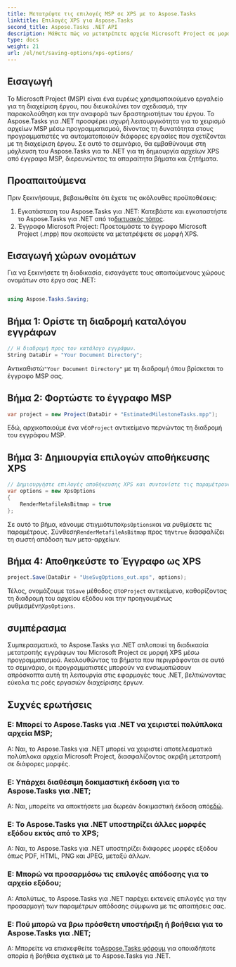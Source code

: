 ```yaml
---
title: Μετατρέψτε τις επιλογές MSP σε XPS με το Aspose.Tasks
linktitle: Επιλογές XPS για Aspose.Tasks
second_title: Aspose.Tasks .NET API
description: Μάθετε πώς να μετατρέπετε αρχεία Microsoft Project σε μορφή XPS χρησιμοποιώντας το Aspose.Tasks για .NET. Εύκολη ενσωμάτωση, ισχυρή λειτουργικότητα.
type: docs
weight: 21
url: /el/net/saving-options/xps-options/
---
```

## Εισαγωγή
Το Microsoft Project (MSP) είναι ένα ευρέως χρησιμοποιούμενο εργαλείο για τη διαχείριση έργου, που διευκολύνει τον σχεδιασμό, την παρακολούθηση και την αναφορά των δραστηριοτήτων του έργου. Το Aspose.Tasks για .NET προσφέρει ισχυρή λειτουργικότητα για το χειρισμό αρχείων MSP μέσω προγραμματισμού, δίνοντας τη δυνατότητα στους προγραμματιστές να αυτοματοποιούν διάφορες εργασίες που σχετίζονται με τη διαχείριση έργου. Σε αυτό το σεμινάριο, θα εμβαθύνουμε στη μόχλευση του Aspose.Tasks για το .NET για τη δημιουργία αρχείων XPS από έγγραφα MSP, διερευνώντας τα απαραίτητα βήματα και ζητήματα.
## Προαπαιτούμενα
Πριν ξεκινήσουμε, βεβαιωθείτε ότι έχετε τις ακόλουθες προϋποθέσεις:
1.  Εγκατάσταση του Aspose.Tasks για .NET: Κατεβάστε και εγκαταστήστε το Aspose.Tasks για .NET από το[δικτυακός τόπος](https://releases.aspose.com/tasks/net/).
2. Έγγραφο Microsoft Project: Προετοιμάστε το έγγραφο Microsoft Project (.mpp) που σκοπεύετε να μετατρέψετε σε μορφή XPS.

## Εισαγωγή χώρων ονομάτων
Για να ξεκινήσετε τη διαδικασία, εισαγάγετε τους απαιτούμενους χώρους ονομάτων στο έργο σας .NET:
```csharp

using Aspose.Tasks.Saving;
```

## Βήμα 1: Ορίστε τη διαδρομή καταλόγου εγγράφων
```csharp
// Η διαδρομή προς τον κατάλογο εγγράφων.
String DataDir = "Your Document Directory";
```
 Αντικαθιστώ`"Your Document Directory"` με τη διαδρομή όπου βρίσκεται το έγγραφο MSP σας.
## Βήμα 2: Φορτώστε το έγγραφο MSP
```csharp
var project = new Project(DataDir + "EstimatedMilestoneTasks.mpp");
```
 Εδώ, αρχικοποιούμε ένα νέο`Project` αντικείμενο περνώντας τη διαδρομή του εγγράφου MSP.
## Βήμα 3: Δημιουργία επιλογών αποθήκευσης XPS
```csharp
// Δημιουργήστε επιλογές αποθήκευσης XPS και συντονίστε τις παραμέτρους
var options = new XpsOptions
{
    RenderMetafileAsBitmap = true
};
```
 Σε αυτό το βήμα, κάνουμε στιγμιότυπο`XpsOptions`και να ρυθμίσετε τις παραμέτρους. Σύνθεση`RenderMetafileAsBitmap` προς την`true` διασφαλίζει τη σωστή απόδοση των μετα-αρχείων.
## Βήμα 4: Αποθηκεύστε το Έγγραφο ως XPS
```csharp
project.Save(DataDir + "UseSvgOptions_out.xps", options);
```
 Τέλος, ονομάζουμε το`Save` μέθοδος στο`Project` αντικείμενο, καθορίζοντας τη διαδρομή του αρχείου εξόδου και την προηγουμένως ρυθμισμένη`XpsOptions`.

## συμπέρασμα
Συμπερασματικά, το Aspose.Tasks για .NET απλοποιεί τη διαδικασία μετατροπής εγγράφων του Microsoft Project σε μορφή XPS μέσω προγραμματισμού. Ακολουθώντας τα βήματα που περιγράφονται σε αυτό το σεμινάριο, οι προγραμματιστές μπορούν να ενσωματώσουν απρόσκοπτα αυτή τη λειτουργία στις εφαρμογές τους .NET, βελτιώνοντας εύκολα τις ροές εργασιών διαχείρισης έργων.
## Συχνές ερωτήσεις
### Ε: Μπορεί το Aspose.Tasks για .NET να χειριστεί πολύπλοκα αρχεία MSP;
Α: Ναι, το Aspose.Tasks για .NET μπορεί να χειριστεί αποτελεσματικά πολύπλοκα αρχεία Microsoft Project, διασφαλίζοντας ακριβή μετατροπή σε διάφορες μορφές.
### Ε: Υπάρχει διαθέσιμη δοκιμαστική έκδοση για το Aspose.Tasks για .NET;
 Α: Ναι, μπορείτε να αποκτήσετε μια δωρεάν δοκιμαστική έκδοση από[εδώ](https://releases.aspose.com/).
### Ε: Το Aspose.Tasks για .NET υποστηρίζει άλλες μορφές εξόδου εκτός από το XPS;
Α: Ναι, το Aspose.Tasks για .NET υποστηρίζει διάφορες μορφές εξόδου όπως PDF, HTML, PNG και JPEG, μεταξύ άλλων.
### Ε: Μπορώ να προσαρμόσω τις επιλογές απόδοσης για το αρχείο εξόδου;
Α: Απολύτως, το Aspose.Tasks για .NET παρέχει εκτενείς επιλογές για την προσαρμογή των παραμέτρων απόδοσης σύμφωνα με τις απαιτήσεις σας.
### Ε: Πού μπορώ να βρω πρόσθετη υποστήριξη ή βοήθεια για το Aspose.Tasks για .NET;
 Α: Μπορείτε να επισκεφθείτε το[Aspose.Tasks φόρουμ](https://forum.aspose.com/c/tasks/15) για οποιαδήποτε απορία ή βοήθεια σχετικά με το Aspose.Tasks για .NET.